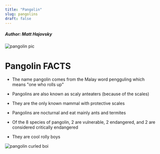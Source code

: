 ```yaml
---
title: "Pangolin"
slug: pangolins
draft: false
---
```


##### Author: Matt Hajovsky

![pangolin pic](https://d1u4oo4rb13yy8.cloudfront.net/article/78586-jlahpatpjx-1515412905.jpg)


# Pangolin FACTS

- The name pangolin comes from the Malay word pengguling which means "one who rolls up"

- Pangolins are also known as scaly anteaters (because of the scales)

- They are the only known mammal with protective scales

- Pangolins are nocturnal and eat mainly ants and termites

- Of the 8 species of pangolin, 2 are vulnerable, 2 endangered, and 2 are considered critically endangered

- They are cool rolly boys

![pangolin curled boi](https://www.africansafaris.com/wp-content/uploads/2016/09/rolled-up-pangolin-photo-credit-and-copyright-wildafricaconservationfund.org_.jpg)